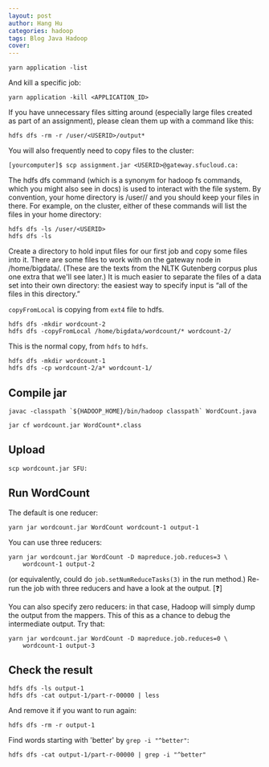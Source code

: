 ```yaml
---
layout: post
author: Hang Hu
categories: hadoop
tags: Blog Java Hadoop 
cover: 
---
```


```
yarn application -list
```


And kill a specific job:



```
yarn application -kill <APPLICATION_ID>
```


If you have unnecessary files sitting around (especially large files created as part of an assignment), please clean them up with a command like this:


```
hdfs dfs -rm -r /user/<USERID>/output*
```


You will also frequently need to copy files to the cluster:


```
[yourcomputer]$ scp assignment.jar <USERID>@gateway.sfucloud.ca:
```


The hdfs dfs command (which is a synonym for hadoop fs commands, which you might also see in docs) is used to interact with the file system. By convention, your home directory is /user/<USERID>/ and you should keep your files in there. For example, on the cluster, either of these commands will list the files in your home directory:


```
hdfs dfs -ls /user/<USERID>
hdfs dfs -ls
```


Create a directory to hold input files for our first job and copy some files into it. There are some files to work with on the gateway node in /home/bigdata/. (These are the texts from the NLTK Gutenberg corpus plus one extra that we'll see later.) It is much easier to separate the files of a data set into their own directory: the easiest way to specify input is “all of the files in this directory.”


`copyFromLocal` is copying from `ext4` file to hdfs.


```
hdfs dfs -mkdir wordcount-2
hdfs dfs -copyFromLocal /home/bigdata/wordcount/* wordcount-2/
```


This is the normal copy, from `hdfs` to `hdfs`.


```
hdfs dfs -mkdir wordcount-1
hdfs dfs -cp wordcount-2/a* wordcount-1/
```


## Compile jar


```
javac -classpath `${HADOOP_HOME}/bin/hadoop classpath` WordCount.java

jar cf wordcount.jar WordCount*.class
```


## Upload


```
scp wordcount.jar SFU:
```


## Run WordCount


The default is one reducer:


```
yarn jar wordcount.jar WordCount wordcount-1 output-1
```


You can use three reducers:


```
yarn jar wordcount.jar WordCount -D mapreduce.job.reduces=3 \
    wordcount-1 output-2
```


(or equivalently, could do `job.setNumReduceTasks(3)` in the run method.) Re-run the job with three reducers and have a look at the output. [❓]


You can also specify zero reducers: in that case, Hadoop will simply dump the output from the mappers. This of this as a chance to debug the intermediate output. Try that:


```
yarn jar wordcount.jar WordCount -D mapreduce.job.reduces=0 \
    wordcount-1 output-3
```




## Check the result


```
hdfs dfs -ls output-1
hdfs dfs -cat output-1/part-r-00000 | less
```


And remove it if you want to run again:


```
hdfs dfs -rm -r output-1
```


Find words starting with 'better' by `grep -i "^better"`:


```
hdfs dfs -cat output-1/part-r-00000 | grep -i "^better"
```

